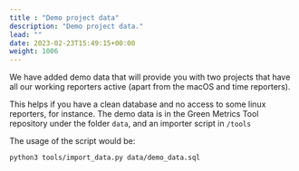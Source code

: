 ```yaml
---
title : "Demo project data"
description: "Demo project data."
lead: ""
date: 2023-02-23T15:49:15+00:00
weight: 1006
---
```



We have added demo data that will provide you with two projects that have all our working reporters active (apart from the macOS and time reporters).

This helps if you have a clean database and no access to some linux reporters, for instance.
The demo data is in the Green Metrics Tool repository under the folder `data`, and an importer script in `/tools`

The usage of the script would be:

```sh
python3 tools/import_data.py data/demo_data.sql
```
